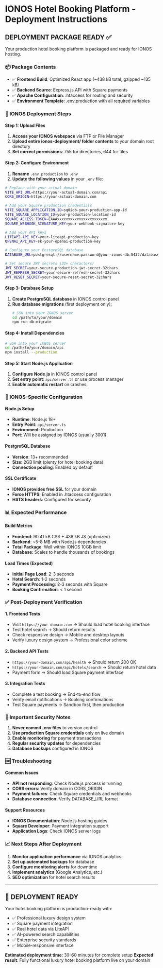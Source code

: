 # IONOS Hotel Booking Platform - Deployment Instructions

## DEPLOYMENT PACKAGE READY ✅

Your production hotel booking platform is packaged and ready for IONOS hosting.

### 📦 Package Contents
- ✅ **Frontend Build**: Optimized React app (~438 kB total, gzipped ~135 kB)
- ✅ **Backend Source**: Express.js API with Square payments
- ✅ **Apache Configuration**: .htaccess for routing and security
- ✅ **Environment Template**: .env.production with all required variables

### 🚀 IONOS Deployment Steps

#### Step 1: Upload Files
1. **Access your IONOS webspace** via FTP or File Manager
2. **Upload entire ionos-deployment/ folder contents** to your domain root directory
3. **Set correct permissions**: 755 for directories, 644 for files

#### Step 2: Configure Environment
1. **Rename** `.env.production` to `.env`
2. **Update the following values** in your `.env` file:

```bash
# Replace with your actual domain
VITE_API_URL=https://your-actual-domain.com/api
CORS_ORIGIN=https://your-actual-domain.com

# Add your Square production credentials
VITE_SQUARE_APPLICATION_ID=sq0idb-your-production-app-id
VITE_SQUARE_LOCATION_ID=your-production-location-id
SQUARE_ACCESS_TOKEN=EAAAxxxxxxxxxxxxxxxxxxxxxxx
SQUARE_WEBHOOK_SIGNATURE_KEY=your-webhook-signature-key

# Add your API keys
LITEAPI_API_KEY=your-liteapi-production-key
OPENAI_API_KEY=sk-your-openai-production-key

# Configure your PostgreSQL database
DATABASE_URL=postgresql://username:password@your-ionos-db:5432/database_name

# Set secure JWT secrets (32+ characters)
JWT_SECRET=your-secure-production-jwt-secret-32chars
JWT_REFRESH_SECRET=your-secure-refresh-secret-32chars
JWT_RESET_SECRET=your-secure-reset-secret-32chars
```

#### Step 3: Database Setup
1. **Create PostgreSQL database** in IONOS control panel
2. **Run database migrations** (first deployment only):
   ```bash
   # SSH into your IONOS server
   cd /path/to/your/domain
   npm run db:migrate
   ```

#### Step 4: Install Dependencies
```bash
# SSH into your IONOS server
cd /path/to/your/domain/api
npm install --production
```

#### Step 5: Start Node.js Application
1. **Configure Node.js** in IONOS control panel
2. **Set entry point**: `api/server.ts` or use process manager
3. **Enable automatic restart** on crashes

### 🔧 IONOS-Specific Configuration

#### Node.js Setup
- **Runtime**: Node.js 18+
- **Entry Point**: `api/server.ts`
- **Environment**: Production
- **Port**: Will be assigned by IONOS (usually 3001)

#### PostgreSQL Database
- **Version**: 13+ recommended
- **Size**: 2GB limit (plenty for hotel booking data)
- **Connection pooling**: Enabled by default

#### SSL Certificate
- **IONOS provides free SSL** for your domain
- **Force HTTPS**: Enabled in .htaccess configuration
- **HSTS headers**: Configured for security

### 📊 Expected Performance

#### Build Metrics
- **Frontend**: 90.41 kB CSS + 438 kB JS (optimized)
- **Backend**: ~5-8 MB with Node.js dependencies
- **Total Package**: Well within IONOS 10GB limit
- **Database**: Scales to handle thousands of bookings

#### Load Times (Expected)
- **Initial Page Load**: 2-3 seconds
- **Hotel Search**: 1-2 seconds
- **Payment Processing**: 2-3 seconds with Square
- **Booking Confirmation**: < 1 second

### ✅ Post-Deployment Verification

#### 1. Frontend Tests
- Visit `https://your-domain.com` → Should load hotel booking interface
- Test hotel search → Should return results
- Check responsive design → Mobile and desktop layouts
- Verify luxury design system → Professional color scheme

#### 2. Backend API Tests
- `https://your-domain.com/api/health` → Should return 200 OK
- `https://your-domain.com/api/hotels/search` → Should return hotel data
- Payment form → Should load Square payment interface

#### 3. Integration Tests
- Complete a test booking → End-to-end flow
- Verify email notifications → Booking confirmations
- Test Square payments → Sandbox first, then production

### 🚨 Important Security Notes

1. **Never commit .env files** to version control
2. **Use production Square credentials** only on live domain
3. **Enable monitoring** for payment transactions
4. **Regular security updates** for dependencies
5. **Database backups** configured in IONOS

### 🆘 Troubleshooting

#### Common Issues
- **API not responding**: Check Node.js process is running
- **CORS errors**: Verify domain in CORS_ORIGIN
- **Payment failures**: Check Square credentials and webhooks
- **Database connection**: Verify DATABASE_URL format

#### Support Resources
- **IONOS Documentation**: Node.js hosting guides
- **Square Developer**: Payment integration support
- **Application Logs**: Check IONOS server logs

### 📈 Next Steps After Deployment

1. **Monitor application performance** via IONOS analytics
2. **Set up automated backups** for database
3. **Configure monitoring alerts** for downtime
4. **Implement analytics** (Google Analytics, etc.)
5. **SEO optimization** for hotel search results

---

## 🎉 DEPLOYMENT READY

Your hotel booking platform is production-ready with:
- ✅ Professional luxury design system
- ✅ Square payment integration
- ✅ Real hotel data via LiteAPI
- ✅ AI-powered search capabilities
- ✅ Enterprise security standards
- ✅ Mobile-responsive interface

**Estimated deployment time**: 30-60 minutes for complete setup
**Expected result**: Fully functional luxury hotel booking platform live on your domain